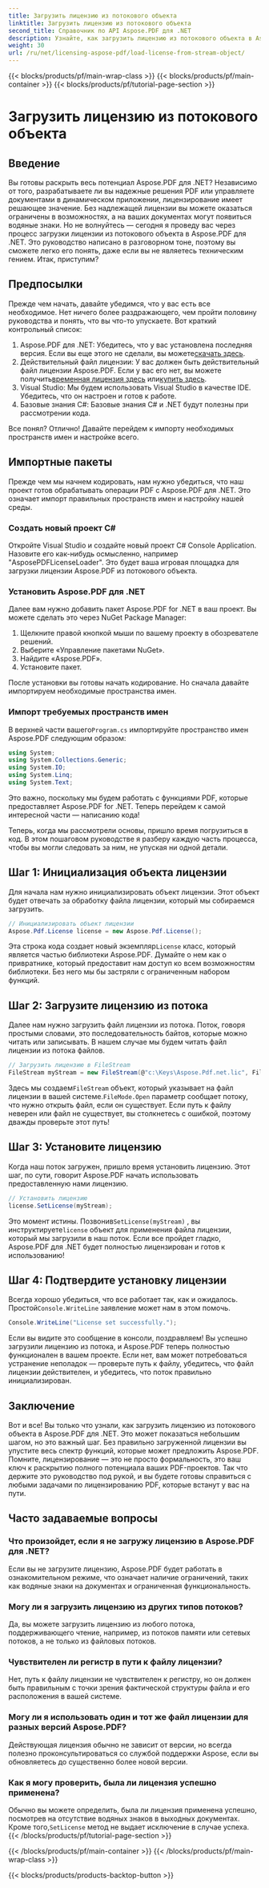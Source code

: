 ```yaml
---
title: Загрузить лицензию из потокового объекта
linktitle: Загрузить лицензию из потокового объекта
second_title: Справочник по API Aspose.PDF для .NET
description: Узнайте, как загрузить лицензию из потокового объекта в Aspose.PDF для .NET с помощью этого подробного пошагового руководства.
weight: 30
url: /ru/net/licensing-aspose-pdf/load-license-from-stream-object/
---
```


{{< blocks/products/pf/main-wrap-class >}}
{{< blocks/products/pf/main-container >}}
{{< blocks/products/pf/tutorial-page-section >}}

# Загрузить лицензию из потокового объекта

## Введение

Вы готовы раскрыть весь потенциал Aspose.PDF для .NET? Независимо от того, разрабатываете ли вы надежные решения PDF или управляете документами в динамическом приложении, лицензирование имеет решающее значение. Без надлежащей лицензии вы можете оказаться ограничены в возможностях, а на ваших документах могут появиться водяные знаки. Но не волнуйтесь — сегодня я проведу вас через процесс загрузки лицензии из потокового объекта в Aspose.PDF для .NET. Это руководство написано в разговорном тоне, поэтому вы сможете легко его понять, даже если вы не являетесь техническим гением. Итак, приступим?

## Предпосылки

Прежде чем начать, давайте убедимся, что у вас есть все необходимое. Нет ничего более раздражающего, чем пройти половину руководства и понять, что вы что-то упускаете. Вот краткий контрольный список:

1.  Aspose.PDF для .NET: Убедитесь, что у вас установлена последняя версия. Если вы еще этого не сделали, вы можете[скачать здесь](https://releases.aspose.com/pdf/net/).
2. Действительный файл лицензии: У вас должен быть действительный файл лицензии Aspose.PDF. Если у вас его нет, вы можете получить[временная лицензия здесь](https://purchase.aspose.com/temporary-license/) или[купить здесь](https://purchase.aspose.com/buy).
3. Visual Studio: Мы будем использовать Visual Studio в качестве IDE. Убедитесь, что он настроен и готов к работе.
4. Базовые знания C#: Базовые знания C# и .NET будут полезны при рассмотрении кода.

Все понял? Отлично! Давайте перейдем к импорту необходимых пространств имен и настройке всего.

## Импортные пакеты

Прежде чем мы начнем кодировать, нам нужно убедиться, что наш проект готов обрабатывать операции PDF с Aspose.PDF для .NET. Это означает импорт правильных пространств имен и настройку нашей среды.

### Создать новый проект C#

Откройте Visual Studio и создайте новый проект C# Console Application. Назовите его как-нибудь осмысленно, например "AsposePDFLicenseLoader". Это будет ваша игровая площадка для загрузки лицензии Aspose.PDF из потокового объекта.

### Установить Aspose.PDF для .NET

Далее вам нужно добавить пакет Aspose.PDF for .NET в ваш проект. Вы можете сделать это через NuGet Package Manager:

1. Щелкните правой кнопкой мыши по вашему проекту в обозревателе решений.
2. Выберите «Управление пакетами NuGet».
3. Найдите «Aspose.PDF».
4. Установите пакет.

После установки вы готовы начать кодирование. Но сначала давайте импортируем необходимые пространства имен.

### Импорт требуемых пространств имен

 В верхней части вашего`Program.cs` импортируйте пространство имен Aspose.PDF следующим образом:

```csharp
using System;
using System.Collections.Generic;
using System.IO;
using System.Linq;
using System.Text;
```

Это важно, поскольку мы будем работать с функциями PDF, которые предоставляет Aspose.PDF for .NET. Теперь перейдем к самой интересной части — написанию кода!

Теперь, когда мы рассмотрели основы, пришло время погрузиться в код. В этом пошаговом руководстве я разберу каждую часть процесса, чтобы вы могли следовать за ним, не упуская ни одной детали.

## Шаг 1: Инициализация объекта лицензии

Для начала нам нужно инициализировать объект лицензии. Этот объект будет отвечать за обработку файла лицензии, который мы собираемся загрузить.

```csharp
// Инициализировать объект лицензии
Aspose.Pdf.License license = new Aspose.Pdf.License();
```

Эта строка кода создает новый экземпляр`License` класс, который является частью библиотеки Aspose.PDF. Думайте о нем как о привратнике, который предоставит нам доступ ко всем возможностям библиотеки. Без него мы бы застряли с ограниченным набором функций.

## Шаг 2: Загрузите лицензию из потока

Далее нам нужно загрузить файл лицензии из потока. Поток, говоря простыми словами, это последовательность байтов, которые можно читать или записывать. В нашем случае мы будем читать файл лицензии из потока файлов.

```csharp
// Загрузить лицензию в FileStream
FileStream myStream = new FileStream(@"c:\Keys\Aspose.Pdf.net.lic", FileMode.Open);
```

 Здесь мы создаем`FileStream` объект, который указывает на файл лицензии в вашей системе.`FileMode.Open` параметр сообщает потоку, что нужно открыть файл, если он существует. Если путь к файлу неверен или файл не существует, вы столкнетесь с ошибкой, поэтому дважды проверьте этот путь!

## Шаг 3: Установите лицензию

Когда наш поток загружен, пришло время установить лицензию. Этот шаг, по сути, говорит Aspose.PDF начать использовать предоставленную нами лицензию.

```csharp
// Установить лицензию
license.SetLicense(myStream);
```

Это момент истины. Позвонив`SetLicense(myStream)` , вы инструктируете`license` объект для применения файла лицензии, который мы загрузили в наш поток. Если все пройдет гладко, Aspose.PDF для .NET будет полностью лицензирован и готов к использованию!

## Шаг 4: Подтвердите установку лицензии

 Всегда хорошо убедиться, что все работает так, как и ожидалось. Простой`Console.WriteLine` заявление может нам в этом помочь.

```csharp
Console.WriteLine("License set successfully.");
```

Если вы видите это сообщение в консоли, поздравляем! Вы успешно загрузили лицензию из потока, и Aspose.PDF теперь полностью функционален в вашем проекте. Если нет, вам может потребоваться устранение неполадок — проверьте путь к файлу, убедитесь, что файл лицензии действителен, и убедитесь, что поток правильно инициализирован.

## Заключение

Вот и все! Вы только что узнали, как загрузить лицензию из потокового объекта в Aspose.PDF для .NET. Это может показаться небольшим шагом, но это важный шаг. Без правильно загруженной лицензии вы упустите весь спектр функций, которые может предложить Aspose.PDF. Помните, лицензирование — это не просто формальность, это ваш ключ к раскрытию полного потенциала ваших PDF-проектов. Так что держите это руководство под рукой, и вы будете готовы справиться с любыми задачами по лицензированию PDF, которые встанут у вас на пути.

## Часто задаваемые вопросы

### Что произойдет, если я не загружу лицензию в Aspose.PDF для .NET?  
Если вы не загрузите лицензию, Aspose.PDF будет работать в ознакомительном режиме, что означает наличие ограничений, таких как водяные знаки на документах и ограниченная функциональность.

### Могу ли я загрузить лицензию из других типов потоков?  
Да, вы можете загрузить лицензию из любого потока, поддерживающего чтение, например, из потоков памяти или сетевых потоков, а не только из файловых потоков.

### Чувствителен ли регистр в пути к файлу лицензии?  
Нет, путь к файлу лицензии не чувствителен к регистру, но он должен быть правильным с точки зрения фактической структуры файла и его расположения в вашей системе.

### Могу ли я использовать один и тот же файл лицензии для разных версий Aspose.PDF?  
Действующая лицензия обычно не зависит от версии, но всегда полезно проконсультироваться со службой поддержки Aspose, если вы обновляетесь до существенно более новой версии.

### Как я могу проверить, была ли лицензия успешно применена?  
 Обычно вы можете определить, была ли лицензия применена успешно, посмотрев на отсутствие водяных знаков в выходных документах. Кроме того,`SetLicense` метод не выдает исключение в случае успеха.
{{< /blocks/products/pf/tutorial-page-section >}}

{{< /blocks/products/pf/main-container >}}
{{< /blocks/products/pf/main-wrap-class >}}

{{< blocks/products/products-backtop-button >}}
